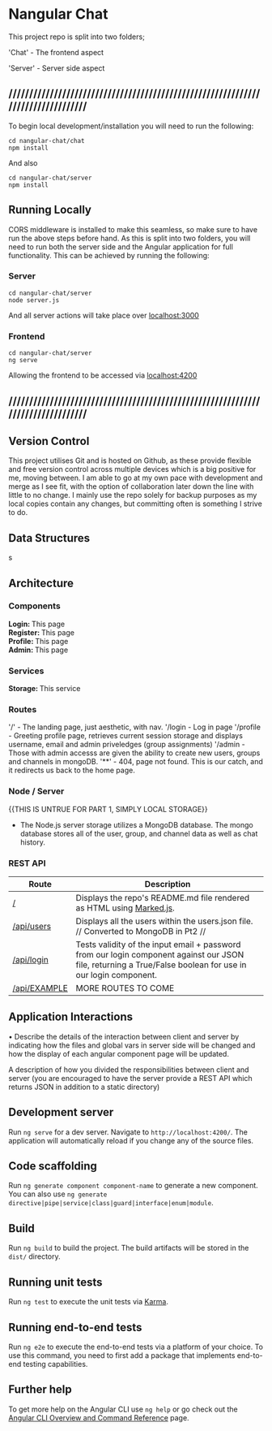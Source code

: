 # Nangular Chat
This project repo is split into two folders;

'Chat' - The frontend aspect

'Server' - Server side aspect

## ////////////////////////////////////////////////////////////////////////////////

To begin local development/installation you will need to run the following:
```console
cd nangular-chat/chat
npm install
```
And also
```console
cd nangular-chat/server
npm install
```

## Running Locally
CORS middleware is installed to make this seamless, so make sure to have run the above steps before hand. As this is split into two folders, you will need to run both the server side and the Angular application for full functionality. This can be achieved by running the following:
### Server
```console
cd nangular-chat/server
node server.js
```
And all server actions will take place over [localhost:3000](localhost:3000)

### Frontend
```console
cd nangular-chat/server
ng serve
```
Allowing the frontend to be accessed via [localhost:4200](localhost:4200)

## ////////////////////////////////////////////////////////////////////////////////

## Version Control
This project utilises Git and is hosted on Github, as these provide flexible and free version control across multiple devices which is a big positive for me, moving between. I am able to go at my own pace with development and merge as I see fit, with the option of collaboration later down the line with little to no change. I mainly use the repo solely for backup purposes as my local copies contain any changes, but committing often is something I strive to do.

## Data Structures
s
## Architecture
### Components
<b>Login: </b>This page <br>
<b>Register: </b>This page <br>
<b>Profile: </b>This page <br>
<b>Admin: </b>This page
### Services
<b>Storage: </b>This service <br>
### Routes
'/' - The landing page, just aesthetic, with nav.
'/login - Log in page
'/profile - Greeting profile page, retrieves current session storage and displays username, email and admin priveledges (group assignments)
'/admin - Those with admin accesss are given the ability to create new users, groups and channels in mongoDB.
'**' - 404, page not found. This is our catch, and it redirects us back to the home page.

### Node / Server
{{THIS IS UNTRUE FOR PART 1, SIMPLY LOCAL STORAGE}}
- The Node.js server storage utilizes a MongoDB database. The mongo database stores all of the user, group, and channel data as well as chat history.

### REST API
| Route  | Description |
| ------------- | ------------- |
| [/](http://localhost:3000/api) | Displays the repo's README.md file rendered as HTML using [Marked.js](https://www.npmjs.com/package/marked). |
| [/api/users](http://localhost:3000/api/users) | Displays all the users within the users.json file. // Converted to MongoDB in Pt2 // |
| [/api/login](http://localhost:3000/api/login) | Tests validity of the input email + password from our login component against our JSON file, returning a True/False boolean for use in our login component. |
[/api/EXAMPLE](http://localhost:3000/api/EXAMPLE) | MORE ROUTES TO COME |
## Application Interactions
• Describe the details of the interaction between client and server by indicating how the files and global vars in server side will be changed and how the display of each angular component page will be updated.

A description of how you divided the responsibilities between client and server (you are encouraged to have the server provide a REST API which returns JSON in addition to a static directory)

## Development server
Run `ng serve` for a dev server. Navigate to `http://localhost:4200/`. The application will automatically reload if you change any of the source files.

## Code scaffolding
Run `ng generate component component-name` to generate a new component. You can also use `ng generate directive|pipe|service|class|guard|interface|enum|module`.

## Build
Run `ng build` to build the project. The build artifacts will be stored in the `dist/` directory.

## Running unit tests
Run `ng test` to execute the unit tests via [Karma](https://karma-runner.github.io).

## Running end-to-end tests
Run `ng e2e` to execute the end-to-end tests via a platform of your choice. To use this command, you need to first add a package that implements end-to-end testing capabilities.

## Further help
To get more help on the Angular CLI use `ng help` or go check out the [Angular CLI Overview and Command Reference](https://angular.io/cli) page.
